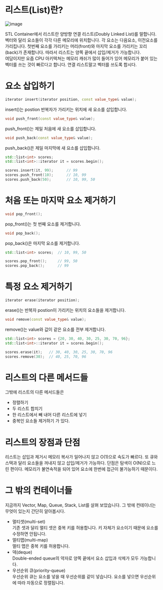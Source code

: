 # 리스트(List)란?

![image](https://user-images.githubusercontent.com/22488593/182006250-5aef8530-61cb-46fb-8a4e-d9dbad242f34.png)

STL Container에서 리스트란 양방향 연결 리스트(Doubly Linked List)를 말합니다.
벡터와 달리 요소들이 각각 다른 메모리에 위치합니다.
각 요소는 다음요소, 이전요소를 가리킵니다. 
첫번째 요소를 가리키는 머리(front)와 마지막 요소를 가리키는 꼬리(back)가 존재합니다.
따라서 리스트는 양쪽 끝에서 삽입/제거가 가능합니다.   
여담이지만 요즘 CPU 아키텍쳐는 메모리 캐쉬가 많이 들어가 있어 메모리가 붙어 있는 벡터를 쓰는 것이 빠르다고 합니다.
연결 리스트말고 벡터를 쓰도록 합시다. 

# 요소 삽입하기

```c++
iterator insert(iterator position, const value_type& value);
```

insert()는 postion 반복자가 가리키는 위치에 새 요소를 삽입합니다.

```c++
void push_front(const value_type& value);
```

push_front()는 제일 처음에 새 요소를 삽입합니다. 

```c++
void push_back(const value_type& value);
```

push_back()은 제일 마지막에 새 요소를 삽입합니다.

```c++
std::list<int> scores;
std::list<int>::iterator it = scores.begin();

scores.insert(it, 99);      // 99
scores.push_front(10);      // 10, 99
scores.push_back(50);       // 10, 99, 50

```

# 처음 또는 마지막 요소 제거하기

```c++
void pop_front();
```

pop_front()는 첫 번째 요소를 제거합니다.

```c++
void pop_back();
```

pop_back()은 마지막 요소를 제거합니다. 


```c++
std::list<int> scores;  // 10, 99, 50

scores.pop_front();     // 99, 50
scores.pop_back();      // 99
```

# 특정 요소 제거하기

```c++
iterator erase(iterator position);
```

erase()는 반복자 postion이 가리키는 위치의 요소들을 제거합니다. 

```c++
void remove(const value_type& value);
```

remove()는 value와 값이 같은 요소를 전부 제거합니다.

```c++
std::list<int> scores = {20, 30, 40, 30, 25, 30, 70, 96};
std::list<int>::iterator it = scores.begin();

scores.erase(it);   // 30, 40, 30, 25, 30, 70, 96
scores.remove(30);  // 40, 25, 70, 96
```

# 리스트의 다른 메서드들

그밖에 리스트의 다른 메서드들은
* 정렬하기
* 두 리스트 합치기
* 한 리스트에서 빼 내어 다른 리스트에 넣기
* 중복인 요소들 제거하기
가 있다.

# 리스트의 장점과 단점

리스트는 삽입과 제거시 메모리 복사가 일어나지 않고 O(1)으로 속도가 빠르다.
또 큐와 스택과 달리 요소들을 꺼내지 않고 삽입/제거가 가능하다.
단점은 탐색이 O(N)으로 느린 편이다.
메모리가 불연속적을 되어 있어 요소에 한번에 접근이 불가능하기 때문이다. 

# 그 밖의 컨테이너들

지금까지 Vector, Map, Queue, Stack, List를 살펴 보았습니다.
그 밖에 컨테이너는 무엇이 있는지 간단히 알아봅시다.

* 멀티셋(multi-set)   
기존 셋과 달리 멀티 셋은 중복 키를 허용합니다.
키 자체가 요소이기 때문에 요소를 수정하면 안됩니다.
* 멀티맵(multi-map)   
멀티 맵은 중복 키를 허용합니다.
* 덱(deque)   
Double-ended queue의 약자로 양쪽 끝에서 요소 삽입과 삭제가 모두 가능합니다.
* 우선순위 큐(priority-queue)   
우선순위 큐는 요소를 넣을 때 우선순위를 같이 넣습니다.
요소를 넣으면 우선순위에 따라 자동으로 정렬됩니다. 